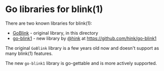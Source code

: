 Go libraries for blink(1)
=========================

There are two known libraries for blink(1):
* [GoBlink](./GoBlink) - original library, in this directory
* [go-blink1](https://github.com/hink/go-blink1) - new library by [@hink](https://github.com/hink) at https://github.com/hink/go-blink1

The original `GoBlink` library is a few years old now and doesn't support as many blink(1) features.

The new `go-blink1` library is go-gettable and is more actively supported.


